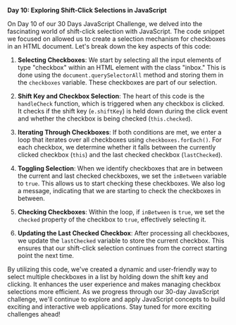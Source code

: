 **Day 10: Exploring Shift-Click Selections in JavaScript**

On Day 10 of our 30 Days JavaScript Challenge, we delved into the fascinating world of shift-click selection with JavaScript. The code snippet we focused on allowed us to create a selection mechanism for checkboxes in an HTML document. Let's break down the key aspects of this code:

1. **Selecting Checkboxes**: We start by selecting all the input elements of type "checkbox" within an HTML element with the class "inbox." This is done using the `document.querySelectorAll` method and storing them in the `checkboxes` variable. These checkboxes are part of our selection.

2. **Shift Key and Checkbox Selection**: The heart of this code is the `handleCheck` function, which is triggered when any checkbox is clicked. It checks if the shift key (`e.shiftKey`) is held down during the click event and whether the checkbox is being checked (`this.checked`).

3. **Iterating Through Checkboxes**: If both conditions are met, we enter a loop that iterates over all checkboxes using `checkboxes.forEach()`. For each checkbox, we determine whether it falls between the currently clicked checkbox (`this`) and the last checked checkbox (`lastChecked`).

4. **Toggling Selection**: When we identify checkboxes that are in between the current and last checked checkboxes, we set the `inBetween` variable to `true`. This allows us to start checking these checkboxes. We also log a message, indicating that we are starting to check the checkboxes in between.

5. **Checking Checkboxes**: Within the loop, if `inBetween` is `true`, we set the `checked` property of the checkbox to `true`, effectively selecting it.

6. **Updating the Last Checked Checkbox**: After processing all checkboxes, we update the `lastChecked` variable to store the current checkbox. This ensures that our shift-click selection continues from the correct starting point the next time.

By utilizing this code, we've created a dynamic and user-friendly way to select multiple checkboxes in a list by holding down the shift key and clicking. It enhances the user experience and makes managing checkbox selections more efficient. As we progress through our 30-day JavaScript challenge, we'll continue to explore and apply JavaScript concepts to build exciting and interactive web applications. Stay tuned for more exciting challenges ahead!